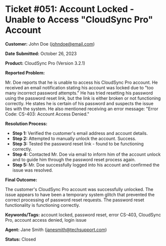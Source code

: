 # Ticket #051:  Account Locked - Unable to Access "CloudSync Pro" Account

**Customer:**  John Doe (johndoe@email.com)

**Date Submitted:** October 26, 2023

**Product:** CloudSync Pro (Version 3.2.1)

**Reported Problem:**

Mr. Doe reports that he is unable to access his CloudSync Pro account. He received an email notification stating his account was locked due to "too many incorrect password attempts." He has tried resetting his password using the password reset link, but the link is either broken or not functioning correctly.  He states he is certain of his password and suspects the issue lies with the system. He also mentioned receiving an error message: "Error Code: CS-403: Account Access Denied."


**Resolution Process:**

* **Step 1:** Verified the customer's email address and account details.
* **Step 2:**  Attempted to manually unlock the account.  Success.
* **Step 3:**  Tested the password reset link - found to be functioning correctly.
* **Step 4:**  Contacted Mr. Doe via email to inform him of the account unlock and to guide him through the password reset process again.
* **Step 5:**  Mr. Doe successfully logged into his account and confirmed the issue was resolved.


**Final Outcome:**

The customer's CloudSync Pro account was successfully unlocked. The issue appears to have been a temporary system glitch that prevented the correct processing of password reset requests. The password reset functionality is functioning correctly.


**Keywords/Tags:** account locked, password reset, error CS-403, CloudSync Pro, account access denied, login issue

**Agent:** Jane Smith (janesmith@techsupport.com)

**Status:** Closed
